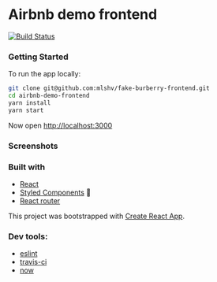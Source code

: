 # Airbnb demo frontend
[![Build Status](https://travis-ci.org/travis-ci/travis-web.svg?branch=daily-cron)](https://travis-ci.org/travis-ci/travis-web)

### Getting Started
To run the app locally:

```sh
git clone git@github.com:mlshv/fake-burberry-frontend.git
cd airbnb-demo-frontend
yarn install
yarn start
```
Now open [http://localhost:3000](http://localhost:3000)

### Screenshots

### Built with
- [React](https://github.com/facebook/react)
- [Styled Components](https://github.com/styled-components/styled-components) 💅
- [React router](https://github.com/ReactTraining/react-router)

This project was bootstrapped with [Create React App](https://github.com/facebookincubator/create-react-app).

### Dev tools:
- [eslint](https://eslint.org/) 
- [travis-ci](https://travis-ci.org/)
- [now](https://zeit.co/now)

